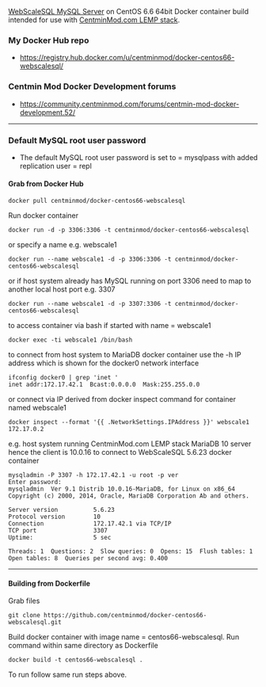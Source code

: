 [WebScaleSQL MySQL Server](http://webscalesql.org/) on CentOS 6.6 64bit Docker container build intended for use with [CentminMod.com LEMP stack](http://centminmod.com). 

### My Docker Hub repo

* https://registry.hub.docker.com/u/centminmod/docker-centos66-webscalesql/

### Centmin Mod Docker Development forums

* https://community.centminmod.com/forums/centmin-mod-docker-development.52/

---
### Default MySQL root user password 

* The default MySQL root user password is set to = mysqlpass with added replication user = repl

#### Grab from Docker Hub

    docker pull centminmod/docker-centos66-webscalesql

Run docker container

    docker run -d -p 3306:3306 -t centminmod/docker-centos66-webscalesql

or specify a name e.g. webscale1

    docker run --name webscale1 -d -p 3306:3306 -t centminmod/docker-centos66-webscalesql

or if host system already has MySQL running on port 3306 need to map to another local host port e.g. 3307

    docker run --name webscale1 -d -p 3307:3306 -t centminmod/docker-centos66-webscalesql

to access container via bash if started with name = webscale1

    docker exec -ti webscale1 /bin/bash

to connect from host system to MariaDB docker container use the -h IP address which is shown for the docker0 network interface

    ifconfig docker0 | grep 'inet '
    inet addr:172.17.42.1  Bcast:0.0.0.0  Mask:255.255.0.0

or connect via IP derived from docker inspect command for container named webscale1

    docker inspect --format '{{ .NetworkSettings.IPAddress }}' webscale1
    172.17.0.2    

e.g. host system running CentminMod.com LEMP stack MariaDB 10 server hence the client is 10.0.16 to connect to WebScaleSQL 5.6.23 docker container

    mysqladmin -P 3307 -h 172.17.42.1 -u root -p ver                   
    Enter password: 
    mysqladmin  Ver 9.1 Distrib 10.0.16-MariaDB, for Linux on x86_64
    Copyright (c) 2000, 2014, Oracle, MariaDB Corporation Ab and others.
    
    Server version          5.6.23
    Protocol version        10
    Connection              172.17.42.1 via TCP/IP
    TCP port                3307
    Uptime:                 5 sec
    
    Threads: 1  Questions: 2  Slow queries: 0  Opens: 15  Flush tables: 1  Open tables: 8  Queries per second avg: 0.400

---

#### Building from Dockerfile

Grab files

    git clone https://github.com/centminmod/docker-centos66-webscalesql.git

Build docker container with image name = centos66-webscalesql. Run command within same directory as Dockerfile

    docker build -t centos66-webscalesql .

To run follow same run steps above.

